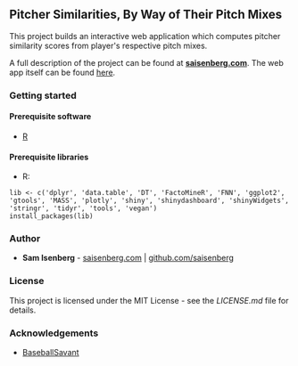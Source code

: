 ## Pitcher Similarities, By Way of Their Pitch Mixes

This project builds an interactive web application which computes pitcher similarity scores from player's respective pitch mixes.

A full description of the project can be found at [**saisenberg.com**](https://saisenberg.com/projects/pitch-mix.html). The web app itself can be found [here](https://saisenberg.shinyapps.io/pitch-mix/).

### Getting started

#### Prerequisite software

* [R](https://www.r-project.org/)

#### Prerequisite libraries

* R:

```
lib <- c('dplyr', 'data.table', 'DT', 'FactoMineR', 'FNN', 'ggplot2', 'gtools', 'MASS', 'plotly', 'shiny', 'shinydashboard', 'shinyWidgets', 'stringr', 'tidyr', 'tools', 'vegan')
install_packages(lib)
```


### Author

* **Sam Isenberg** - [saisenberg.com](https://saisenberg.com) | [github.com/saisenberg](https://github.com/saisenberg)


### License

This project is licensed under the MIT License - see the *LICENSE.md* file for details.

### Acknowledgements

* [BaseballSavant](http://baseballsavant.com)